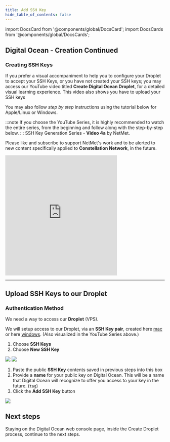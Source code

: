 ```yaml
---
title: Add SSH Key
hide_table_of_contents: false
---
```


import DocsCard from '@components/global/DocsCard';
import DocsCards from '@components/global/DocsCards';

<head>
  <title>Digital Ocean Apply SSH Keys</title>
  <meta
    name="description"
    content="Uploading our Public key to Digital Ocean Droplet"
  />
  <style>{`
    :root {
      --doc-item-container-width: 60rem;
    }
  `}
  </style>
</head>

## Digital Ocean - Creation Continued

### Creating SSH Keys

If you prefer a visual accompaniment to help you to configure your Droplet to accept your SSH Keys, or you have not created your SSH keys; you may access our YouTube video titled **Create Digital Ocean Droplet**, for a detailed visual learning experience.  This video also shows you have to upload your SSH keys 

You may also follow *step by step* instructions using the tutorial below for Apple/Linux or Windows. 

:::note
If you choose the YouTube Series, it is highly recommended to watch the entire series, from the beginning and follow along with the step-by-step below.
:::
SSH Key Generation Series - **Video 4a** by NetMet.

Please like and subscribe to support NetMet's work and to be alerted to new content specifically applied to **Constellation Network**, in the future.

<iframe width="70%" height="380" src="https://www.youtube.com/embed/Vs_g-e99qTo" title="YouTube video player" frameborder="0" allow="accelerometer; autoplay; clipboard-write; encrypted-media; gyroscope; picture-in-picture" allowfullscreen></iframe>

---

## Upload SSH Keys to our Droplet

### Authentication Method

We need a way to access our **Droplet** (VPS). 

We will setup access to our Droplet, via an **SSH Key pair**, created here [mac](../sshkeys/creationMac) or here [windows](../sshkeys/creationWin). (Also visualized in the YouTube Series above.)

  1. Choose **SSH Keys**
  2. Choose **New SSH Key**

![](/img/validator_nodes/node-do-sshkey1.png)
![](/img/validator_nodes/node-do-sshkey2.png)

  1. Paste the public **SSH Key** contents saved in previous steps into this box
  2. Provide a **name** for your public key on Digital Ocean.  This will be a name that Digital Ocean will recognize to offer you access to your key in the future. (`tag`)
  3. Click the **Add SSH Key** button

![](/img/validator_nodes/node-do-sshkey3.png)

## Next steps

Staying on the Digital Ocean web console page, inside the Create Droplet process, continue to the next steps.